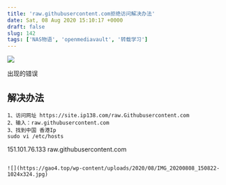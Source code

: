 ```yaml
---
title: 'raw.githubusercontent.com拒绝访问解决办法'
date: Sat, 08 Aug 2020 15:10:17 +0000
draft: false
slug: 142 
tags: ['NAS物语', 'openmediavault', '转载学习']
---
```


![](https://gao4.top/wp-content/uploads/2020/08/IMG_20200808_145930-1024x834.jpg)

出现的错误

解决办法
----

```
1、访问网址 https://site.ip138.com/raw.Githubusercontent.com
2、输入：raw.githubusercontent.com
3、找到中国 香港Ip
sudo vi /etc/hosts
``````
151.101.76.133 raw.githubusercontent.com
```

![](https://gao4.top/wp-content/uploads/2020/08/IMG_20200808_150822-1024x324.jpg)